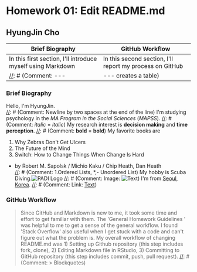 # Homework 01: Edit README.md
## HyungJin Cho
  [//]: # (Comment: #~###### is a header tag <h1>~<h6>)

Brief Biography | GitHub Workflow
--- | ---
In this first section, I'll introduce myself using Markdown | In this second section, I'll report my process on GitHub
  [//]: # (Comment: --- | --- creates a table)

### Brief Biography

Hello, I'm HyungJin.  
  [//]: # (Comment: Newline by two spaces at the end of the line)
I'm studying psychology in the _MA Program in the Social Sciences_ (*MAPSS*).
  [//]: # (Comment: _italic_ = *italic*)
My research interest is __decision making__ and **time perception**.
  [//]: # (Comment: __bold__ = **bold**)
My favorite books are  
1. Why Zebras Don't Get Ulcers  
2. The Future of the Mind  
3. Switch: How to Change Things When Change Is Hard  
  * by Robert M. Sapolsk / Michio Kaku / Chip Heath, Dan Heath    
  [//]: # (Comment: 1.Ordered Lists, *,- Unordered List)
My hobby is Scuba Diving.![PADI Logo](https://upload.wikimedia.org/wikipedia/en/b/b0/Logo_of_PADI.svg)
  [//]: # (Comment: Image: ![Text](url))
I'm from [Seoul, Korea](https://goo.gl/maps/GiGZRTW8mDB2).
  [//]: # (Comment: Link: [Text](url))

### GitHub Workflow

> Since GitHub and Markdown is new to me, it took some time and effort to get familiar with them. The 'General Homework Guidelines
' was helpful to me to get a sense of the general workflow. I found 'Stack Overflow' also useful when I get stuck with a code and can't figure out what the problem is. My overall workflow of changing README.md was 1) Setting up Github repository (this step includes fork, clone), 2) Editing Markdown file in RStudio, 3) Committing to GitHub repository (this step includes commit, push, pull request).
  [//]: # (Comment: > Blockquotes)